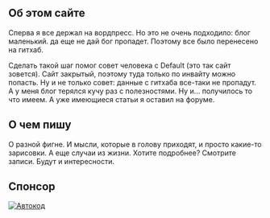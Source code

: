 ## Об этом сайте
Сперва я все держал на вордпресс. Но это не очень подходило: блог маленький. да еще не дай бог пропадет. Поэтому все было перенесено на гитхаб.

Сделать такой шаг помог совет человека с Default (это так сайт зовется). Сайт закрытый, поэтому туда только по инвайту можно попасть. Ну и не только совет: данные с гитхаба все-таки не пропадут. А у меня блог терялся кучу раз с полезностями. Ну и... получилось то что имеем. А уже имеющиеся статьи я оставил на форуме.

## О чем пишу
О разной фигне. И мысли, которые в голову приходят, и просто какие-то зарисовки. А еще случаи из жизни. Хотите подробнее? Смотрите записи. Будут и интересности.

## Спонсор
[![Автокод]({{site.baseurl}}//14882040116264.png)](https://apyoth.com/click/59ccac2f8b30a8e6778b4569/127008/181655/subaccount)